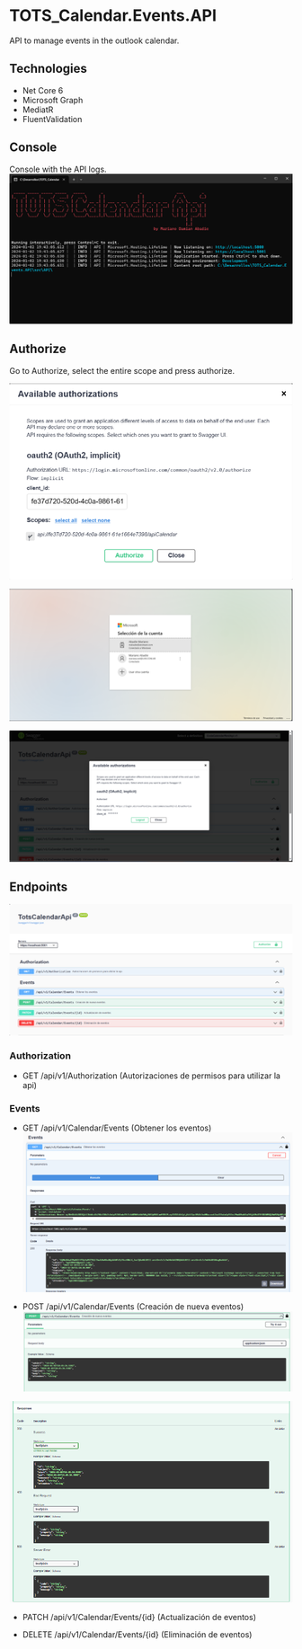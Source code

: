 # TOTS_Calendar.Events.API

API to manage events in the outlook calendar.

## Technologies

- Net Core 6
- Microsoft Graph
- MediatR
- FluentValidation

## Console
Console with the API logs.
![Alt text](Img/Captura_Console.png?raw=true  "Console")


## Authorize
Go to Authorize, select the entire scope and press authorize.

![Alt text](Img/Captura_OAuth.png?raw=true  "authorize")

![Alt text](Img/Captura_Login.png?raw=true  "Login")

![Alt text](Img/Captura_LoginOAuth.png?raw=true  "authorizete")


## Endpoints

![Alt text](Img/Captura_Swagger.png?raw=true  "swagger")

### Authorization

- GET
/api/v1/Authorization
(Autorizaciones de permisos para utilizar la api)


### Events

- GET
/api/v1/Calendar/Events
(Obtener los eventos)
![Alt text](Img/Captura_GetEvents.png?raw=true  "swagger")

- POST
/api/v1/Calendar/Events
(Creación de nueva eventos)
![Alt text](Img/Captura_PostEvents_Body.png?raw=true  "Body")

![Alt text](Img/CapturaResponseTypes.png?raw=true  "Responses")

- PATCH
/api/v1/Calendar/Events/{id}
(Actualización de eventos)


- DELETE
/api/v1/Calendar/Events/{id}
(Eliminación de eventos)

